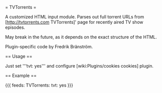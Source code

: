 = TVTorrents =

A customized HTML input module. Parses out full torrent URLs from [http://tvtorrents.com TVTorrents]' page for recently aired TV show episodes.

May break in the future, as it depends on the exact structure of the HTML.

Plugin-specific code by Fredrik Bränström.

== Usage ==

Just set '''tvt: yes''' and configure [wiki:Plugins/cookies cookies] plugin.

== Example ==

{{{
feeds:
  TVTorrents:
    tvt: yes
}}}
